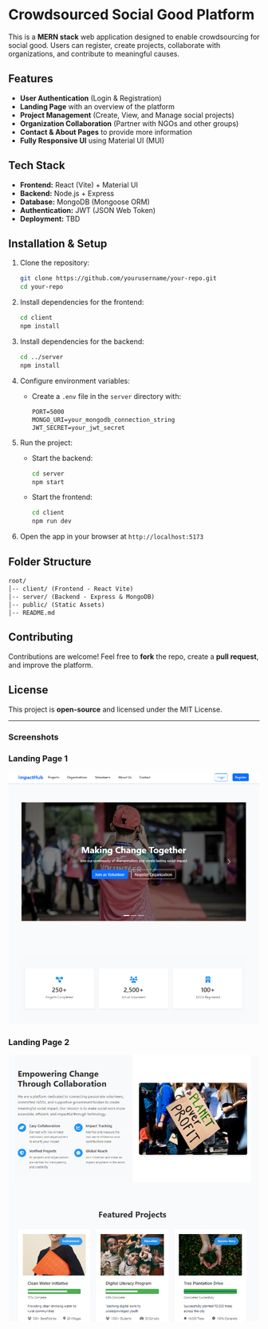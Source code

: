 # Crowdsourced Social Good Platform

This is a **MERN stack** web application designed to enable crowdsourcing for social good. Users can register, create projects, collaborate with organizations, and contribute to meaningful causes.

## Features

- **User Authentication** (Login & Registration)
- **Landing Page** with an overview of the platform
- **Project Management** (Create, View, and Manage social projects)
- **Organization Collaboration** (Partner with NGOs and other groups)
- **Contact & About Pages** to provide more information
- **Fully Responsive UI** using Material UI (MUI)

## Tech Stack

- **Frontend:** React (Vite) + Material UI
- **Backend:** Node.js + Express
- **Database:** MongoDB (Mongoose ORM)
- **Authentication:** JWT (JSON Web Token)
- **Deployment:** TBD

## Installation & Setup

1. Clone the repository:
   ```sh
   git clone https://github.com/yourusername/your-repo.git
   cd your-repo
   ```

2. Install dependencies for the frontend:
   ```sh
   cd client
   npm install
   ```

3. Install dependencies for the backend:
   ```sh
   cd ../server
   npm install
   ```

4. Configure environment variables:
   - Create a `.env` file in the `server` directory with:
     ```env
     PORT=5000
     MONGO_URI=your_mongodb_connection_string
     JWT_SECRET=your_jwt_secret
     ```

5. Run the project:
   - Start the backend:
     ```sh
     cd server
     npm start
     ```
   - Start the frontend:
     ```sh
     cd client
     npm run dev
     ```

6. Open the app in your browser at `http://localhost:5173`

## Folder Structure

```
root/
│-- client/ (Frontend - React Vite)
│-- server/ (Backend - Express & MongoDB)
│-- public/ (Static Assets)
│-- README.md
```

## Contributing

Contributions are welcome! Feel free to **fork** the repo, create a **pull request**, and improve the platform.

## License

This project is **open-source** and licensed under the MIT License.

---

### Screenshots
### Landing Page 1
![image alt](https://github.com/Deepakravuri/CrowdImapct/blob/0411590d621a2348304824576d230ee951260ed0/Output_Images/Landing%20Page%201.png)
### Landing Page 2
![image alt](https://github.com/Deepakravuri/CrowdImapct/blob/304a48051de8f58512e42d8730dd741ddf36dc25/Output_Images/Landing%20Page%202.png)
